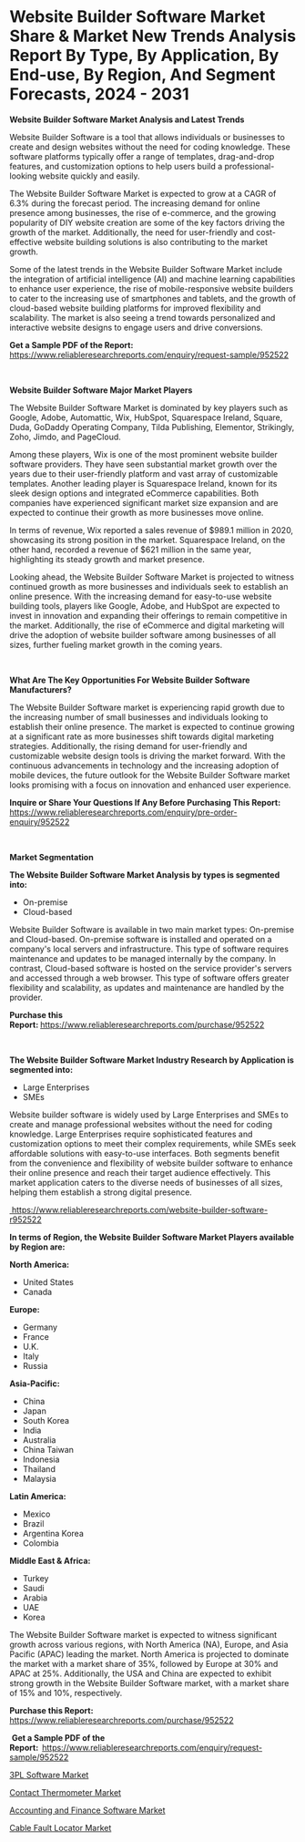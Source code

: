 <p><h1>Website Builder Software Market Share & Market New Trends Analysis Report By Type, By Application, By End-use, By Region, And Segment Forecasts, 2024 - 2031</h1></p><p><strong>Website Builder Software Market Analysis and Latest Trends</strong></p>
<p><p>Website Builder Software is a tool that allows individuals or businesses to create and design websites without the need for coding knowledge. These software platforms typically offer a range of templates, drag-and-drop features, and customization options to help users build a professional-looking website quickly and easily.</p><p>The Website Builder Software Market is expected to grow at a CAGR of 6.3% during the forecast period. The increasing demand for online presence among businesses, the rise of e-commerce, and the growing popularity of DIY website creation are some of the key factors driving the growth of the market. Additionally, the need for user-friendly and cost-effective website building solutions is also contributing to the market growth.</p><p>Some of the latest trends in the Website Builder Software Market include the integration of artificial intelligence (AI) and machine learning capabilities to enhance user experience, the rise of mobile-responsive website builders to cater to the increasing use of smartphones and tablets, and the growth of cloud-based website building platforms for improved flexibility and scalability. The market is also seeing a trend towards personalized and interactive website designs to engage users and drive conversions.</p></p>
<p><strong>Get a Sample PDF of the Report:&nbsp;</strong> <a href="https://www.reliableresearchreports.com/enquiry/request-sample/952522">https://www.reliableresearchreports.com/enquiry/request-sample/952522</a></p>
<p>&nbsp;</p>
<p><strong>Website Builder Software Major Market Players</strong></p>
<p><p>The Website Builder Software Market is dominated by key players such as Google, Adobe, Automattic, Wix, HubSpot, Squarespace Ireland, Square, Duda, GoDaddy Operating Company, Tilda Publishing, Elementor, Strikingly, Zoho, Jimdo, and PageCloud. </p><p>Among these players, Wix is one of the most prominent website builder software providers. They have seen substantial market growth over the years due to their user-friendly platform and vast array of customizable templates. Another leading player is Squarespace Ireland, known for its sleek design options and integrated eCommerce capabilities. Both companies have experienced significant market size expansion and are expected to continue their growth as more businesses move online.</p><p>In terms of revenue, Wix reported a sales revenue of $989.1 million in 2020, showcasing its strong position in the market. Squarespace Ireland, on the other hand, recorded a revenue of $621 million in the same year, highlighting its steady growth and market presence. </p><p>Looking ahead, the Website Builder Software Market is projected to witness continued growth as more businesses and individuals seek to establish an online presence. With the increasing demand for easy-to-use website building tools, players like Google, Adobe, and HubSpot are expected to invest in innovation and expanding their offerings to remain competitive in the market. Additionally, the rise of eCommerce and digital marketing will drive the adoption of website builder software among businesses of all sizes, further fueling market growth in the coming years.</p></p>
<p>&nbsp;</p>
<p><strong>What Are The Key Opportunities For Website Builder Software Manufacturers?</strong></p>
<p><p>The Website Builder Software market is experiencing rapid growth due to the increasing number of small businesses and individuals looking to establish their online presence. The market is expected to continue growing at a significant rate as more businesses shift towards digital marketing strategies. Additionally, the rising demand for user-friendly and customizable website design tools is driving the market forward. With the continuous advancements in technology and the increasing adoption of mobile devices, the future outlook for the Website Builder Software market looks promising with a focus on innovation and enhanced user experience.</p></p>
<p><strong>Inquire or Share Your Questions If Any Before Purchasing This Report:</strong> <a href="https://www.reliableresearchreports.com/enquiry/pre-order-enquiry/952522">https://www.reliableresearchreports.com/enquiry/pre-order-enquiry/952522</a></p>
<p>&nbsp;</p>
<p><strong>Market Segmentation</strong></p>
<p><strong>The Website Builder Software Market Analysis by types is segmented into:</strong></p>
<p><ul><li>On-premise</li><li>Cloud-based</li></ul></p>
<p><p>Website Builder Software is available in two main market types: On-premise and Cloud-based. On-premise software is installed and operated on a company's local servers and infrastructure. This type of software requires maintenance and updates to be managed internally by the company. In contrast, Cloud-based software is hosted on the service provider's servers and accessed through a web browser. This type of software offers greater flexibility and scalability, as updates and maintenance are handled by the provider.</p></p>
<p><strong>Purchase this Report:&nbsp;</strong><a href="https://www.reliableresearchreports.com/purchase/952522">https://www.reliableresearchreports.com/purchase/952522</a></p>
<p>&nbsp;</p>
<p><strong>The Website Builder Software Market Industry Research by Application is segmented into:</strong></p>
<p><ul><li>Large Enterprises</li><li>SMEs</li></ul></p>
<p><p>Website builder software is widely used by Large Enterprises and SMEs to create and manage professional websites without the need for coding knowledge. Large Enterprises require sophisticated features and customization options to meet their complex requirements, while SMEs seek affordable solutions with easy-to-use interfaces. Both segments benefit from the convenience and flexibility of website builder software to enhance their online presence and reach their target audience effectively. This market application caters to the diverse needs of businesses of all sizes, helping them establish a strong digital presence.</p></p>
<p><a href="https://www.reliableresearchreports.com/website-builder-software-r952522">&nbsp;https://www.reliableresearchreports.com/website-builder-software-r952522</a></p>
<p><strong>In terms of Region, the Website Builder Software Market Players available by Region are:</strong></p>
<p>
    <p> <strong> North America: </strong>
        <ul>
            <li>United States</li>
            <li>Canada</li>
        </ul>
        </p> 
    <p> <strong> Europe: </strong>
        <ul>
            <li>Germany</li>
            <li>France</li>
            <li>U.K.</li>
            <li>Italy</li>
            <li>Russia</li>
        </ul>
        </p> 
    <p> <strong> Asia-Pacific: </strong>
        <ul>
            <li>China</li>
            <li>Japan</li>
            <li>South Korea</li>
            <li>India</li>
            <li>Australia</li>
            <li>China Taiwan</li>
            <li>Indonesia</li>
            <li>Thailand</li>
            <li>Malaysia</li>
        </ul>
        </p> 
    <p> <strong> Latin America: </strong>
        <ul>
            <li>Mexico</li>
            <li>Brazil</li>
            <li>Argentina Korea</li>
            <li>Colombia</li>
        </ul>
        </p> 
    <p> <strong> Middle East & Africa: </strong>
        <ul>
            <li>Turkey</li>
            <li>Saudi</li>
            <li>Arabia</li>
            <li>UAE</li>
            <li>Korea</li>
        </ul>
    </p>
    </p>
<p><p>The Website Builder Software market is expected to witness significant growth across various regions, with North America (NA), Europe, and Asia Pacific (APAC) leading the market. North America is projected to dominate the market with a market share of 35%, followed by Europe at 30% and APAC at 25%. Additionally, the USA and China are expected to exhibit strong growth in the Website Builder Software market, with a market share of 15% and 10%, respectively.</p></p>
<p><strong>Purchase this Report: </strong><a href="https://www.reliableresearchreports.com/purchase/952522">https://www.reliableresearchreports.com/purchase/952522</a></p>
<p>&nbsp;<strong>Get a Sample PDF of the Report:&nbsp;&nbsp;</strong><a href="https://www.reliableresearchreports.com/enquiry/request-sample/952522">https://www.reliableresearchreports.com/enquiry/request-sample/952522</a></p>
<p><strong></strong></p>
<p><p><a href="https://github.com/Sherrillcrooksxa8i18ucf2m/Market-Research-Report-List-2/blob/main/3pl-software-market.md">3PL Software Market</a></p><p><a href="https://www.linkedin.com/pulse/contact-thermometer-market-insight-trends-growth-forecasted-3lxef">Contact Thermometer Market</a></p><p><a href="https://github.com/derrinmiltonellis35gcl/Market-Research-Report-List-2/blob/main/accounting-and-finance-software-market.md">Accounting and Finance Software Market</a></p><p><a href="https://www.linkedin.com/pulse/cable-fault-locator-market-size-cagr-trends-2024-2030-globalytics-bt2sf">Cable Fault Locator Market</a></p></p>
